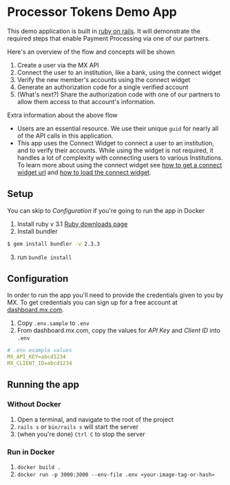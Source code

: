 # Processor Tokens Demo App

This demo application is built in [ruby on rails][RoR]. It will demonstrate the
required steps that enable Payment Processing via one of our partners.

Here's an overview of the flow and concepts will be shown
1. Create a user via the MX API
2. Connect the user to an institution, like a bank, using the connect widget
3. Verify the new member's accounts using the connect widget
4. Generate an authorization code for a single verified account
5. (What's next?) Share the authorization code with one of our partners to 
allow them access to that account's information.

Extra information about the above flow
- Users are an essential resource. We use their unique `guid` for nearly all of
the API calls in this application.
- This app uses the Connect Widget to connect a user to an institution, and to
verify their accounts. While using the widget is not required, it handles a lot
of complexity with connecting users to various Institutions. To learn more about
using the connect widget see [how to get a connect widget url][request-a-url] and
[how to load the connect widget][guides-intro].

## Setup

You can skip to _Configuration_ if you're going to run the app in Docker

1. Install ruby v 3.1 [Ruby downloads page][Ruby]
2. Install bundler
```bash
$ gem install bundler -v 2.3.3
```
3. run `bundle install`

## Configuration

In order to run the app you'll need to provide the credentials given to you by
MX. To get credentials you can sign up for a free account at
[dashboard.mx.com][dashboard].

1. Copy `.env.sample` to `.env`
2. From dashboard.mx.com, copy the values for _API Key_ and _Client ID_ into
`.env`
```yaml
# .env example values
MX_API_KEY=abcd1234
MX_CLIENT_ID=abcd1234
```

## Running the app

### Without Docker

1. Open a terminal, and navigate to the root of the project
2. `rails s` or `bin/rails s` will start the server
3. (when you're done) `Ctrl C` to stop the server

### Run in Docker

1. `docker build .`
2. `docker run -p 3000:3000 --env-file .env «your-image-tag-or-hash»`

[RoR]: https://rubyonrails.org
[Ruby]: https://www.ruby-lang.org/en/downloads
[dashboard]: https://dashboard.mx.com
[request-a-url]: https://docs.mx.com/api#connect_request_a_url
[guides-intro]: https://docs.mx.com/connect/guides/introduction